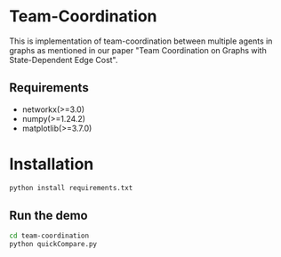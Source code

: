 # Team-Coordination
This is implementation of team-coordination between multiple agents in graphs as mentioned in our paper "Team Coordination on Graphs with State-Dependent Edge Cost". 

## Requirements
* networkx(>=3.0)
* numpy(>=1.24.2)
* matplotlib(>=3.7.0)


# Installation

```bash
python install requirements.txt
```


## Run the demo

```bash
cd team-coordination
python quickCompare.py
```
